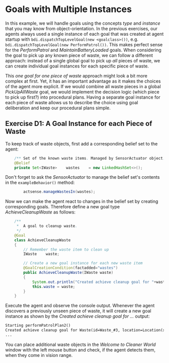# Goals with Multiple Instances

In this example, we will handle goals using the concepts *type* and *instance*
that you may know from object-orientation. In the previous exercises, our
agents always used a single instance of each goal that was created at agent
startup with `bdi.dispatchTopLevelGoal(new <goalclass>())`, e.g.
`bdi.dispatchTopLevelGoal(new PerformPatrol())`. This makes perfect
sense for the *PerformPatrol* and *MaintainBatteryLoaded* goals. When
considering the goal to pick up any known piece of waste, we can follow a
different approach: instead of a single global goal to pick up *all* pieces
of waste, we can create individual goal instances for each specific piece of
waste.

This *one goal for one piece of waste* approach might look a bit more complex
at first. Yet, it has an important advantage as it makes the choices of the
agent more explicit. If we would combine all waste pieces in a global
*PickUpAllWaste* goal, we would implement the decision logic (which piece
to pick up first?) into procedural plans. Having a separate goal instance for
each piece of waste allows us to describe the choice using goal deliberation
and keep our procedural plans simple.

## Exercise D1: A Goal Instance for each Piece of Waste

To keep track of waste objects, first add a corresponding belief set to the agent:

```java
    /** Set of the known waste items. Managed by SensorActuator object. */
    @Belief
    private Set<IWaste>    wastes    = new LinkedHashSet<>();
```

Don't forget to ask the *SensorActuator* to manage the belief set's contents
in the `exampleBehavior()` method:

```java
        actsense.manageWastesIn(wastes);
```

Now we can make the agent react to changes in the belief set by creating
corresponding goals. Therefore define a new goal type *AchieveCleanupWaste*
as follows:

```java
    /**
     *  A goal to cleanup waste.
     */
    @Goal
    class AchieveCleanupWaste
    {
        // Remember the waste item to clean up
        IWaste    waste;

        // Create a new goal instance for each new waste item
        @GoalCreationCondition(factadded="wastes")
        public AchieveCleanupWaste(IWaste waste)
        {
            System.out.println("Created achieve cleanup goal for "+waste);
            this.waste = waste;
        }
    }
```

Execute the agent and observe the console output. Whenever the agent discovers a
previously unseen piece of waste, it will create a new goal instance as shown
by the *Created achieve cleanup goal for ...* output:

```txt
Starting performPatrolPlan2()
Created achieve cleanup goal for Waste(id=Waste_#3, location=Location(x=0.3, y=0.5))
...
```

You can place additional waste objects in the *Welcome to Cleaner World*
window with the left mouse button and check, if the agent detects them,
when they come in vision range.
